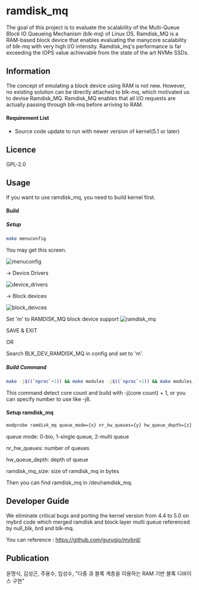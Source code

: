 # ramdisk_mq

The goal of this project is to evaluate the scalability of the Multi-Queue *Block* IO Queueing Mechanism (blk-mq) of Linux OS. Ramdisk_MQ is a RAM-based block device that enables evaluating the manycore scalability of blk-mq with very high I/O intensity. Ramdisk_mq's performance is far exceeding the IOPS value achievable from the state of the art NVMe SSDs. 

## Information

The concept of emulating a block device using RAM is not new. However, no existing solution can be directly attached to blk-mq, which motivated us to devise Ramdisk_MQ. Ramdisk_MQ enables that all I/O requests are actually passing through blk-mq before arriving to RAM.

#### Requirement List

- Source code update to run with newer version of kernel(5.1 or later)


## Licence

GPL-2.0


## Usage

If you want to use ramdisk_mq, you need to build kernel first.

#### Build
##### Setup

```bash
make menuconfig
```
You may get this screen.

![menuconfig](https://user-images.githubusercontent.com/13490996/139576611-f2c33681-f71d-4822-a3f7-284d950d41c9.png)

-> Device Drivers

![device_drivers](https://user-images.githubusercontent.com/13490996/139576615-f74e5755-358f-461c-80b5-a6f405a410d4.png)

-> Block devices

![block_deivces](https://user-images.githubusercontent.com/13490996/139576625-5c1c4a21-5e85-421a-85cd-bf200f8ef376.png)

Set 'm' to RAMDISK_MQ block device support
![ramdisk_mq](https://user-images.githubusercontent.com/13490996/139576646-7dd3d433-6bb1-487f-b025-2e05ec7e0876.png)

SAVE & EXIT

OR

Search BLK_DEV_RAMDISK_MQ in config and set to 'm'.

##### Build Command

```bash
make -j$((`nproc`+1)) && make modules -j$((`nproc`+1)) && make modules_install -j$((`nproc`+1)) INSTALL_MOD_STRIP=1 && make install -j$((`nproc`+1))
```

This command detect core count and build with -j{core count} + 1, or you can specify number to use like -j8.

#### Setup ramdisk_mq

```bash
modprobe ramdisk_mq queue_mode={x} nr_hw_queues={y} hw_queue_depth={z} ramdisk_mq_size={w}
```

queue mode: 0-bio, 1-single queue, 2-multi queue

nr_hw_queues: number of queues

hw_queue_depth: depth of queue

ramdisk_mq_size: size of ramdisk_mq in bytes


Then you can find ramdisk_mq in /dev/ramdisk_mq.


## Developer Guide

We eliminate critical bugs and porting the kernel version from 4.4 to 5.0 on mybrd code which merged ramdisk and block layer mutli queue referenced by null_blk, brd and blk-mq.

You can reference : https://github.com/gurugio/mybrd/



## Publication

윤명식, 김성곤, 주용수, 임성수, "다중 큐 블록 계층을 이용하는 RAM 기반 블록 디바이스 구현"

